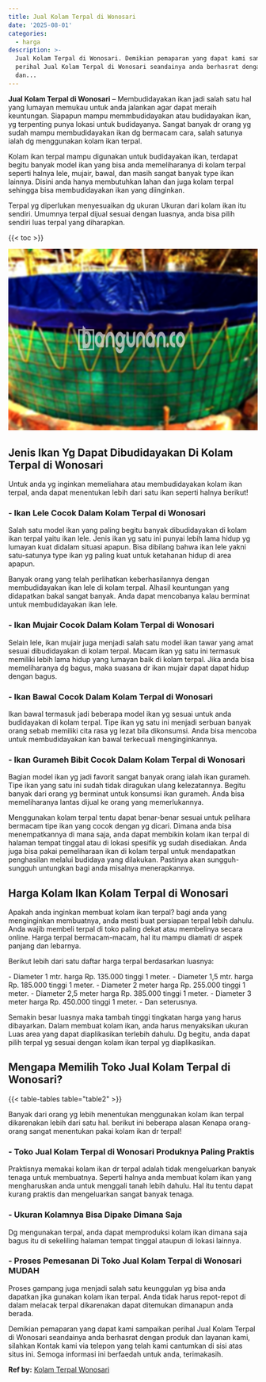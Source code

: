 ```yaml
---
title: Jual Kolam Terpal di Wonosari
date: '2025-08-01'
categories:
  - harga
description: >-
  Jual Kolam Terpal di Wonosari. Demikian pemaparan yang dapat kami sampaikan
  perihal Jual Kolam Terpal di Wonosari seandainya anda berhasrat dengan produk
  dan...
---
```


**Jual Kolam Terpal di Wonosari** – Membudidayakan ikan jadi salah satu hal yang lumayan memukau untuk anda jalankan agar dapat meraih keuntungan. Siapapun mampu memmbudidayakan atau budidayakan ikan, yg terpenting punya lokasi untuk budidayanya. Sangat banyak dr orang yg sudah mampu membudidayakan ikan dg bermacam cara, salah satunya ialah dg menggunakan kolam ikan terpal.

Kolam ikan terpal mampu digunakan untuk budidayakan ikan, terdapat begitu banyak model ikan yang bisa anda memeliharanya di kolam terpal seperti halnya lele, mujair, bawal, dan masih sangat banyak type ikan lainnya. Disini anda hanya membutuhkan lahan dan juga kolam terpal sehingga bisa membudidayakan ikan yang diinginkan.

Terpal yg diperlukan menyesuaikan dg ukuran Ukuran dari kolam ikan itu sendiri. Umumnya terpal dijual sesuai dengan luasnya, anda bisa pilih sendiri luas terpal yang diharapkan.

{{< toc >}}

![Jual Kolam Terpal di Wonosari](/images/jual-kolam-terpal-58.png)

## Jenis Ikan Yg Dapat Dibudidayakan Di Kolam Terpal di Wonosari

Untuk anda yg inginkan memeliahara atau membudidayakan kolam ikan terpal, anda dapat menentukan lebih dari satu ikan seperti halnya berikut!

### \- Ikan Lele Cocok Dalam Kolam Terpal di Wonosari

Salah satu model ikan yang paling begitu banyak dibudidayakan di kolam ikan terpal yaitu ikan lele. Jenis ikan yg satu ini punyai lebih lama hidup yg lumayan kuat didalam situasi apapun. Bisa dibilang bahwa ikan lele yakni satu-satunya type ikan yg paling kuat untuk ketahanan hidup di area apapun.

Banyak orang yang telah perlihatkan keberhasilannya dengan membudidayakan ikan lele di kolam terpal. Alhasil keuntungan yang didapatkan bakal sangat banyak. Anda dapat mencobanya kalau berminat untuk membudidayakan ikan lele.

### \- Ikan Mujair Cocok Dalam Kolam Terpal di Wonosari

Selain lele, ikan mujair juga menjadi salah satu model ikan tawar yang amat sesuai dibudidayakan di kolam terpal. Macam ikan yg satu ini termasuk memiliki lebih lama hidup yang lumayan baik di kolam terpal. Jika anda bisa memeliharanya dg bagus, maka suasana dr ikan mujair dapat dapat hidup dengan bagus.

### \- Ikan Bawal Cocok Dalam Kolam Terpal di Wonosari

Ikan bawal termasuk jadi beberapa model ikan yg sesuai untuk anda budidayakan di kolam terpal. Tipe ikan yg satu ini menjadi serbuan banyak orang sebab memiliki cita rasa yg lezat bila dikonsumsi. Anda bisa mencoba untuk membudidayakan kan bawal terkecuali menginginkannya.

### \- Ikan Gurameh Bibit Cocok Dalam Kolam Terpal di Wonosari

Bagian model ikan yg jadi favorit sangat banyak orang ialah ikan gurameh. Tipe ikan yang satu ini sudah tidak diragukan ulang kelezatannya. Begitu banyak dari orang yg berminat untuk konsumsi ikan gurameh. Anda bisa memeliharanya lantas dijual ke orang yang memerlukannya.

Menggunakan kolam terpal tentu dapat benar-benar sesuai untuk pelihara bermacam tipe ikan yang cocok dengan yg dicari. Dimana anda bisa menempatkannya di mana saja, anda dapat membikin kolam ikan terpal di halaman tempat tinggal atau di lokasi spesifik yg sudah disediakan. Anda juga bisa pakai pemeliharaan ikan di kolam terpal untuk mendapatkan penghasilan melalui budidaya yang dilakukan. Pastinya akan sungguh-sungguh untungkan bagi anda misalnya menerapkannya.

## Harga Kolam Ikan Kolam Terpal di Wonosari

Apakah anda inginkan membuat kolam ikan terpal? bagi anda yang menginginkan membuatnya, anda mesti buat persiapan terpal lebih dahulu. Anda wajib membeli terpal di toko paling dekat atau membelinya secara online. Harga terpal bermacam-macam, hal itu mampu diamati dr aspek panjang dan lebarnya.

Berikut lebih dari satu daftar harga terpal berdasarkan luasnya:

\- Diameter 1 mtr. harga Rp. 135.000 tinggi 1 meter. - Diameter 1,5 mtr. harga Rp. 185.000 tinggi 1 meter. - Diameter 2 meter harga Rp. 255.000 tinggi 1 meter. - Diameter 2,5 meter harga Rp. 385.000 tinggi 1 meter. - Diameter 3 meter harga Rp. 450.000 tinggi 1 meter. - Dan seterusnya.

Semakin besar luasnya maka tambah tinggi tingkatan harga yang harus dibayarkan. Dalam membuat kolam ikan, anda harus menyaksikan ukuran Luas area yang dapat diaplikasikan terlebih dahulu. Dg begitu, anda dapat pilih terpal yg sesuai dengan kolam ikan terpal yg diaplikasikan.

## Mengapa Memilih Toko Jual Kolam Terpal di Wonosari?

{{< table-tables table="table2" >}}

Banyak dari orang yg lebih menentukan menggunakan kolam ikan terpal dikarenakan lebih dari satu hal. berikut ini beberapa alasan Kenapa orang-orang sangat menentukan pakai kolam ikan dr terpal!

### \- Toko Jual Kolam Terpal di Wonosari Produknya Paling Praktis

Praktisnya memakai kolam ikan dr terpal adalah tidak mengeluarkan banyak tenaga untuk membuatnya. Seperti halnya anda membuat kolam ikan yang mengharuskan anda untuk menggali tanah lebih dahulu. Hal itu tentu dapat kurang praktis dan mengeluarkan sangat banyak tenaga.

### \- Ukuran Kolamnya Bisa Dipake Dimana Saja

Dg mengunakan terpal, anda dapat memproduksi kolam ikan dimana saja bagus itu di sekeliling halaman tempat tinggal ataupun di lokasi lainnya.

### \- Proses Pemesanan Di Toko Jual Kolam Terpal di Wonosari MUDAH

Proses gampang juga menjadi salah satu keunggulan yg bisa anda dapatkan jika gunakan kolam ikan terpal. Anda tidak harus repot-repot di dalam melacak terpal dikarenakan dapat ditemukan dimanapun anda berada.

Demikian pemaparan yang dapat kami sampaikan perihal Jual Kolam Terpal di Wonosari seandainya anda berhasrat dengan produk dan layanan kami, silahkan Kontak kami via telepon yang telah kami cantumkan di sisi atas situs ini. Semoga informasi ini berfaedah untuk anda, terimakasih.

**Ref by:** [Kolam Terpal Wonosari](https://id.wikipedia.org/wiki/Kolam)
